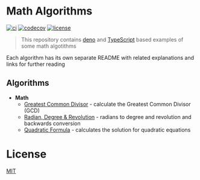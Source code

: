 # Math Algorithms

[![ci](https://github.com/Eyoatam/math_algorithms/actions/workflows/ci.yml/badge.svg)](https://github.com/Eyoatam/math_algorithms/actions/workflows/ci.yml)
[![codecov](https://codecov.io/gh/eyoatam/math_algorithms/branch/main/graph/badge.svg?token=w6s3ODtULz)](https://codecov.io/gh/eyoatam/math_algorithms)
[![license](https://img.shields.io/badge/license-MIT-blue.svg)](https://github.com/Eyoatam/tiny-compiler/blob/main/LICENSE)

> This repository contains [deno](https://deno.land) and
> [TypeScript](https://www.typescriptlang.org) based examples of some math
> algotithms

Each algorithm has its own separate README with related explanations and links
for further reading

## Algorithms

- **Math**
  - [Greatest Common Divisor](greatest-common-divisor/) - calculate the Greatest
    Common Divisor (GCD)
  - [Radian, Degree & Revolution](radian-degree-revn/) - radians to degree and
    revolution and backwards conversion
  - [Quadratic Formula](quadratic-formula/) - calculates the solution for
    quadratic equations

# License

[MIT](https://github.com/Eyoatam/math_algorithms/blob/main/LICENSE)
